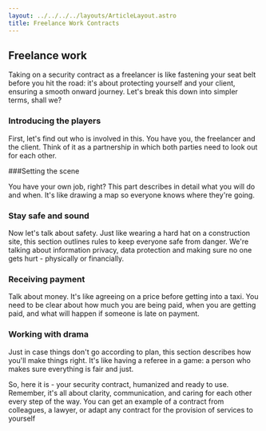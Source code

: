 ```yaml
---
layout: ../../../../layouts/ArticleLayout.astro
title: Freelance Work Contracts
---
```


## Freelance work

Taking on a security contract as a freelancer is like fastening your seat belt before you hit the road: it's about protecting yourself and your client, ensuring a smooth onward journey. Let's break this down into simpler terms, shall we?

### Introducing the players

First, let's find out who is involved in this. You have you, the freelancer and the client. Think of it as a partnership in which both parties need to look out for each other.

###Setting the scene

You have your own job, right? This part describes in detail what you will do and when. It's like drawing a map so everyone knows where they're going.

### Stay safe and sound

Now let's talk about safety. Just like wearing a hard hat on a construction site, this section outlines rules to keep everyone safe from danger. We're talking about information privacy, data protection and making sure no one gets hurt - physically or financially.

### Receiving payment

Talk about money. It's like agreeing on a price before getting into a taxi. You need to be clear about how much you are being paid, when you are getting paid, and what will happen if someone is late on payment.

### Working with drama

Just in case things don't go according to plan, this section describes how you'll make things right. It's like having a referee in a game: a person who makes sure everything is fair and just.


So, here it is - your security contract, humanized and ready to use. Remember, it's all about clarity, communication, and caring for each other every step of the way. You can get an example of a contract from colleagues, a lawyer, or adapt any contract for the provision of services to yourself
